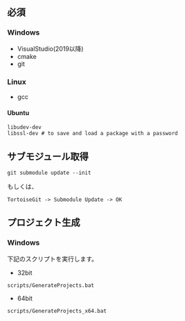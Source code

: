 
## 必須

### Windows

- VisualStudio(2019以降)
- cmake
- git

### Linux

- gcc

#### Ubuntu

```
libudev-dev
libssl-dev # to save and load a package with a password
```

## サブモジュール取得

```
git submodule update --init
```

もしくは、

```
TortoiseGit -> Submodule Update -> OK
```

## プロジェクト生成

### Windows

下記のスクリプトを実行します。

- 32bit

```
scripts/GenerateProjects.bat
```

- 64bit

```
scripts/GenerateProjects_x64.bat
```



